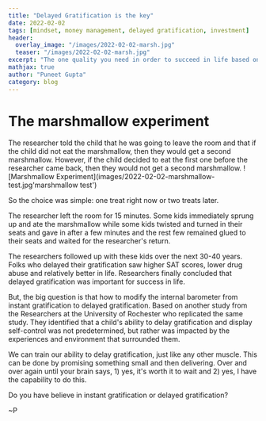 ```yaml
---
title: "Delayed Gratification is the key"
date: 2022-02-02
tags: [mindset, money management, delayed gratification, investment]
header:
  overlay_image: "/images/2022-02-02-marsh.jpg"
  teaser: "/images/2022-02-02-marsh.jpg"
excerpt: "The one quality you need in order to succeed in life based on science"
mathjax: true
author: "Puneet Gupta"
category: blog
---
```


# The marshmallow experiment

The researcher told the child that he was going to leave the room and that if the child did not eat the marshmallow, then they would get a second marshmallow. However, if the child decided to eat the first one before the researcher came back, then they would not get a second marshmallow.
![Marshmallow Experiment](images/2022-02-02-marshmallow-test.jpg'marshmallow test')

So the choice was simple: one treat right now or two treats later.

The researcher left the room for 15 minutes. Some kids immediately sprung up and ate the marshmallow while some kids twisted and turned in their seats and gave in after a few minutes and the rest few remained glued to their seats and waited for the researcher's return.

The researchers followed up with these kids over the next 30-40 years. Folks who delayed their gratification saw higher SAT scores, lower drug abuse and relatively better in life. Researchers finally concluded that delayed gratification was important for success in life.

But, the big question is that how to modify the internal barometer from instant gratification to delayed gratification. Based on another study from the Researchers at the University of Rochester who replicated the same study. They identified that a child's ability to delay gratification and display self-control was not predetermined, but rather was impacted by the experiences and environment that surrounded them.

We can train our ability to delay gratification, just like any other muscle. This can be done by promising something small and then delivering. Over and over again until your brain says, 1) yes, it's worth it to wait and 2) yes, I have the capability to do this.

Do you have believe in instant gratification or delayed gratification?

~P
